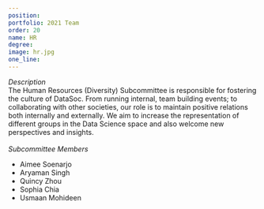 ```yaml
---
position:
portfolio: 2021 Team
order: 20
name: HR
degree:
image: hr.jpg
one_line:
---
```

*Description*
<br>
The Human Resources (Diversity) Subcommittee is responsible for fostering the culture of DataSoc. From running internal, team
building events; to collaborating with other societies, our role is to maintain positive relations both internally and externally. We aim
to increase the representation of different groups in the Data Science space and also welcome new perspectives and insights.
<br><br>
*Subcommittee Members*
<br>
* Aimee Soenarjo
* Aryaman Singh
* Quincy Zhou
* Sophia Chia
* Usmaan Mohideen
<br><br>
